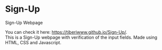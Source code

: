 # Sign-Up
Sign-Up Webpage

You can check it here: https://tiberiwww.github.io/Sign-Up/.  
This is a Sign-Up webpage with verification of the input fields. Made using HTML, CSS and Javascript.
